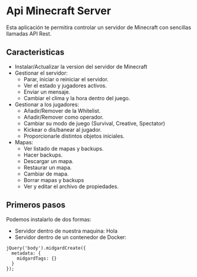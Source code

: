 ﻿# Api Minecraft Server
 Esta aplicación te permitira controlar un servidor de Minecraft con sencillas llamadas API Rest.
 ## Caracteristicas
 * Instalar/Actualizar la version del servidor de Minecraft
 * Gestionar el servidor:
   * Parar, iniciar o reiniciar el servidor.
   * Ver el estado y jugadores activos.
   * Enviar un mensaje.
   * Cambiar el clima y la hora dentro del juego.
 * Gestionar a los jugadores:
   * Añadir/Remover de la Whitelist.
   * Añadir/Remover como operador.
   * Cambiar su modo de juego (Survival, Creative, Spectator)
   * Kickear o dis/banear al jugador.
   * Proporcionarle distintos objetos iniciales.
 * Mapas:
   * Ver listado de mapas y backups.
   * Hacer backups.
   * Descargar un mapa.
   * Restaurar un mapa.
   * Cambiar de mapa.
   * Borrar mapas y backups
   * Ver y editar el archivo de propiedades.

## Primeros pasos
 Podemos instalarlo de dos formas:
 * Servidor dentro de nuestra maquina:
   Hola
 * Servidor dentro de un contenedor de Docker:
  ``` docker
  jQuery('body').midgardCreate({
    metadata: {
      midgardTags: {}
    }
  });
  ```

